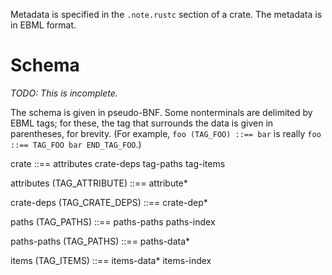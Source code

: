 Metadata is specified in the `.note.rustc` section of a crate. The metadata is in EBML format.

# Schema

*TODO: This is incomplete.*

The schema is given in pseudo-BNF. Some nonterminals are delimited by EBML tags; for these, the tag that surrounds the data is given in parentheses, for brevity. (For example, `foo (TAG_FOO) ::== bar` is really `foo ::== TAG_FOO bar END_TAG_FOO`.)

crate ::== attributes crate-deps tag-paths tag-items

attributes (TAG_ATTRIBUTE) ::== attribute*

crate-deps (TAG_CRATE_DEPS) ::== crate-dep*

paths (TAG_PATHS) ::== paths-paths paths-index

paths-paths (TAG_PATHS) ::== paths-data*

items (TAG_ITEMS) ::== items-data* items-index